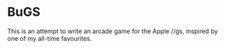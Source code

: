 BuGS
=======

This is an attempt to write an arcade game for the Apple //gs, inspired by one of my all-time favourites.

